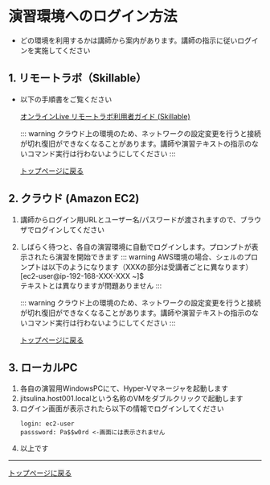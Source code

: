 演習環境へのログイン方法
==
- どの環境を利用するかは講師から案内があります。講師の指示に従いログインを実施してください

## 1. リモートラボ（Skillable）
- 以下の手順書をご覧ください

    [オンラインLive リモートラボ利用者ガイド (Skillable)](https://teachme.jp/69155/manuals/20396002)

    ::: warning
    クラウド上の環境のため、ネットワークの設定変更を行うと接続が切れ復旧ができなくなることがあります。講師や演習テキストの指示のないコマンド実行は行わないようにしてください
    :::

    [トップページに戻る](../index.md)

## 2. クラウド (Amazon EC2) 
1. 講師からログイン用URLとユーザー名/パスワードが渡されますので、ブラウザでログインしてください
2. しばらく待つと、各自の演習環境に自動でログインします。プロンプトが表示されたら演習を開始できます
    ::: warning
    AWS環境の場合、シェルのプロンプトは以下のようになります（XXXの部分は受講者ごとに異なります）
    <br>
    [ec2-user@ip-192-168-XXX-XXX ~]$ 
    <br>
    テキストとは異なりますが問題ありません
    :::

    ::: warning
    クラウド上の環境のため、ネットワークの設定変更を行うと接続が切れ復旧ができなくなることがあります。講師や演習テキストの指示のないコマンド実行は行わないようにしてください
    :::

    [トップページに戻る](../index.md)

## 3. ローカルPC
1. 各自の演習用WindowsPCにて、Hyper-Vマネージャを起動します
2. jitsulina.host001.localという名称のVMをダブルクリックで起動します
3. ログイン画面が表示されたら以下の情報でログインしてください
    ```
    login: ec2-user
    passsword: Pa$$w0rd <-画面には表示されません
    ```
4. 以上です

---
[トップページに戻る](../index.md)